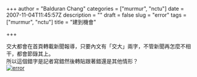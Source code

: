 +++
author = "Balduran Chang"
categories = ["murmur", "nctu"]
date = 2007-11-04T11:45:57Z
description = ""
draft = false
slug = "error"
tags = ["murmur", "nctu"]
title = "建到機會"

+++


交大都會在首頁轉載新聞報導，只要內文有「交大」兩字，不管新聞再怎麼不相干，都會節錄其上。  
 所以這個錯字是記者寫錯然後轉貼跟著錯還是其他情形？  
[![error](http://farm3.static.flickr.com/2044/1854368233_278e70365e.jpg)](http://www.flickr.com/photos/balduran/1854368233/ "Photo Sharing")

